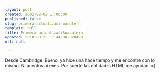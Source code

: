 ```yaml
---
layout: post
created: 2002-02-02 17:00:00
published: false
slug: primera-actualizaci-oacute-n
template: null
title: Primera actualizaci&oacute;n
updated: 2010-03-25 17:44:30.820490
url: null

---
```


Desde Cambridge. Bueno, ya hice una hace tiempo y me encontr&eacute; con lo mismo. Ni acentos ni e&ntilde;es. Por suerte las entidades HTML me ayudan. =)



